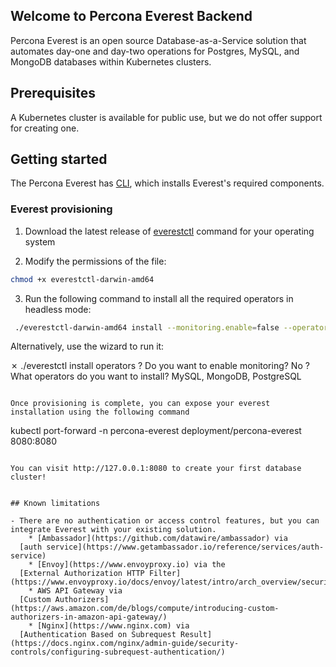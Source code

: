 ## Welcome to Percona Everest Backend

Percona Everest is an open source Database-as-a-Service solution that automates day-one and day-two operations for Postgres, MySQL, and MongoDB databases within Kubernetes clusters.

## Prerequisites

A Kubernetes cluster is available for public use, but we do not offer support for creating one.



## Getting started

The Percona Everest has [CLI](https://github.com/percona/percona-everest-cli), which installs Everest's required components.


### Everest provisioning

1. Download the latest release of [everestctl](https://github.com/percona/percona-everest-cli/releases) command for your operating system

2. Modify the permissions of the file:

  ```sh
  chmod +x everestctl-darwin-amd64
  ```

3. Run the following command to install all the required operators in headless mode:

  ```sh
   ./everestctl-darwin-amd64 install --monitoring.enable=false --operator.mongodb=true --operator.postgresql=true --operator.xtradb-cluster=true --skip-wizard
  ```

Alternatively, use the wizard to run it:

✗ ./everestctl install operators
? Do you want to enable monitoring? No
? What operators do you want to install? MySQL, MongoDB, PostgreSQL
```

Once provisioning is complete, you can expose your everest installation using the following command

```
  kubectl port-forward -n percona-everest deployment/percona-everest 8080:8080
```

You can visit http://127.0.0.1:8080 to create your first database cluster!


## Known limitations

- There are no authentication or access control features, but you can integrate Everest with your existing solution.
    * [Ambassador](https://github.com/datawire/ambassador) via
  [auth service](https://www.getambassador.io/reference/services/auth-service)
    * [Envoy](https://www.envoyproxy.io) via the
  [External Authorization HTTP Filter](https://www.envoyproxy.io/docs/envoy/latest/intro/arch_overview/security/ext_authz_filter.html)
    * AWS API Gateway via
  [Custom Authorizers](https://aws.amazon.com/de/blogs/compute/introducing-custom-authorizers-in-amazon-api-gateway/)
    * [Nginx](https://www.nginx.com) via
  [Authentication Based on Subrequest Result](https://docs.nginx.com/nginx/admin-guide/security-controls/configuring-subrequest-authentication/)
